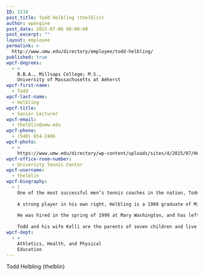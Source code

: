 ```yaml
---
ID: 1530
post_title: Todd Helbling (thelblin)
author: wpengine
post_date: 2015-07-06 08:00:00
post_excerpt: ""
layout: employee
permalink: >
  http://www.umw.edu/directory/employee/todd-helbling/
published: true
wpcf-degrees:
  - >
    B.B.A., Millsaps College; M.S.,
    University of Massachusetts at Amherst
wpcf-first-name:
  - Todd
wpcf-last-name:
  - Helbling
wpcf-title:
  - Senior Lecturer
wpcf-email:
  - thelblin@umw.edu
wpcf-phone:
  - (540) 654-2486
wpcf-photo:
  - >
    https://www.umw.edu/directory/wp-content/uploads/sites/4/2015/07/Helbling-J.-Todd.jpg
wpcf-office-room-number:
  - University Tennis Center
wpcf-username:
  - thelblin
wpcf-biography:
  - |
    One of the most successful men’s tennis coaches in the nation, Todd Helbling has brought the University of Mary Washington program to an elite position among NCAA Division III tennis. Helbling has led the Eagles to the NCAA Tournament in each of his 16 seasons, including in in 2008, when the Eagles tied a school record with 22 wins en route to a 22-7 overall mark. UMW won 21 matches in 2006, and 22 in 2007, and 21 in 2014 and again in 2015, the winningest stretch in school history. 
    
    A strong player in his own right, Helbling is a 1989 graduate of Millsaps College in Jackson, MS, where he was nationally ranked in both his junior and senior seasons. After earning team captain and MVP honors at Millsaps, Helbling received his master’s degree in sport management from the University of Massachusetts in 1990. He was then hired as assistant men’s and women’s tennis coach and head men’s soccer coach at Washington (MD) College, where in his six years, the Sho’men men’s team captured two NCAA Division III National Championships (1994 and 1997). Helbling then moved on to Slippery Rock University, where he led the women to their best-ever record of 13-6. 
    
    He was hired in the spring of 1999 at Mary Washington, and has left an indelible mark on the history of the program, long known as one of the best of UMW’s 22-sport contingent. When asked of the possibilities at UMW, Helbling is naturally optimistic. "There is an opportunity here to be one of the top programs in the nation, given the school’s academic excellence, the beautiful campus, and the opportunity to play year-round at a first-class facility."
    
    Todd and his wife Kelli are the parents of seven children and live in Spotsylvania.
wpcf-dept:
  - >
    Athletics, Health, and Physical
    Education
---
```

Todd Helbling (thelblin)
